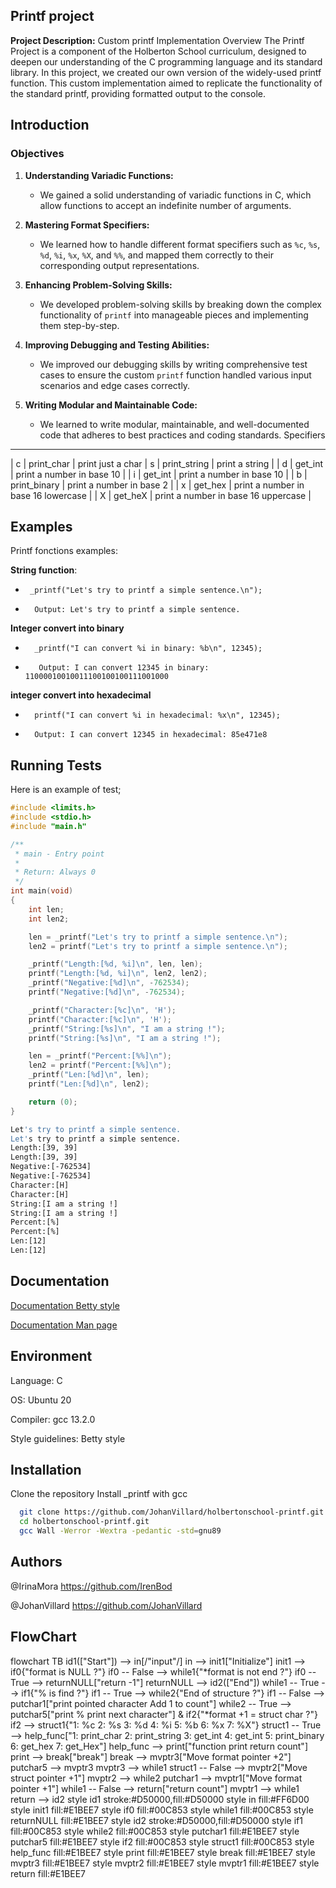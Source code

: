 
## Printf project

**Project Description:** 
Custom printf Implementation
Overview
The Printf Project is a component of the Holberton School curriculum, designed to deepen our understanding of the C programming language and its standard library. In this project, we created our own version of the widely-used printf function. This custom implementation aimed to replicate the functionality of the standard printf, providing formatted output to the console.


## Introduction

### Objectives

1. **Understanding Variadic Functions:**
   - We gained a solid understanding of variadic functions in C, which allow functions to accept an indefinite number of arguments.

2. **Mastering Format Specifiers:**
   - We learned how to handle different format specifiers such as `%c`, `%s`, `%d`, `%i`, `%x`, `%X`, and `%%`, and mapped them correctly to their corresponding output representations.

3. **Enhancing Problem-Solving Skills:**
   - We developed problem-solving skills by breaking down the complex functionality of `printf` into manageable pieces and implementing them step-by-step.

4. **Improving Debugging and Testing Abilities:**
   - We improved our debugging skills by writing comprehensive test cases to ensure the custom `printf` function handled various input scenarios and edge cases correctly.

5. **Writing Modular and Maintainable Code:**
   - We learned to write modular, maintainable, and well-documented code that adheres to best practices and coding standards.
 Specifiers
 --------------------------------------
 | c | print_char | print just a char
 | s | print_string | print a string |
 | d | get_int | print a number in base 10 |
 | i | get_int | print a number in base 10 |
 | b | print_binary | print a number in base 2 |
 | x | get_hex | print a number in base 16 lowercase |
 | X | get_heX | print a number in base 16 uppercase |
 
## Examples

Printf fonctions examples:

**String function**:
 *      _printf("Let's try to printf a simple sentence.\n");
-       Output: Let's try to printf a simple sentence.

**Integer convert into binary**
*       _printf("I can convert %i in binary: %b\n", 12345);
*        Output: I can convert 12345 in binary: 11000010010011100100100111001000

**integer convert into hexadecimal**
*       printf("I can convert %i in hexadecimal: %x\n", 12345);
*       Output: I can convert 12345 in hexadecimal: 85e471e8

## Running Tests

Here is an example of test;

```C
#include <limits.h>
#include <stdio.h>
#include "main.h"

/**
 * main - Entry point
 *
 * Return: Always 0
 */
int main(void)
{
    int len;
    int len2;

    len = _printf("Let's try to printf a simple sentence.\n");
    len2 = printf("Let's try to printf a simple sentence.\n");

    _printf("Length:[%d, %i]\n", len, len);
    printf("Length:[%d, %i]\n", len2, len2);
    _printf("Negative:[%d]\n", -762534);
    printf("Negative:[%d]\n", -762534);

    _printf("Character:[%c]\n", 'H');
    printf("Character:[%c]\n", 'H');
    _printf("String:[%s]\n", "I am a string !");
    printf("String:[%s]\n", "I am a string !");

    len = _printf("Percent:[%%]\n");
    len2 = printf("Percent:[%%]\n");
    _printf("Len:[%d]\n", len);
    printf("Len:[%d]\n", len2);

    return (0);
}
```
```bash
Let's try to printf a simple sentence.
Let's try to printf a simple sentence.
Length:[39, 39]
Length:[39, 39]
Negative:[-762534]
Negative:[-762534]
Character:[H]
Character:[H]
String:[I am a string !]
String:[I am a string !]
Percent:[%]
Percent:[%]
Len:[12]
Len:[12]

```


 ## Documentation

 [Documentation Betty style ](https://github.com/alx-tools/Betty/wiki)

 [Documentation Man page ](https://github.com/JohanVillard/holbertonschool-printf/blob/main/man_3_printf)


## Environment
Language: C

OS: Ubuntu 20

Compiler: gcc 13.2.0

Style guidelines: Betty style
## Installation

Clone the repository 
Install _printf with gcc

```bash
  git clone https://github.com/JohanVillard/holbertonschool-printf.git
  cd holbertonschool-printf.git
  gcc Wall -Werror -Wextra -pedantic -std=gnu89
```

    
## Authors

@IrinaMora https://github.com/IrenBod 

@JohanVillard https://github.com/JohanVillard

## FlowChart
flowchart TB
     id1(["Start"]) --> in[/"input"/]
     in --> init1["Initialize"]
     init1 --> if0{"format is NULL ?"}
     if0 -- False --> while1{"*format is not end ?"}
     if0 -- True --> returnNULL["return -1"]
     returnNULL --> id2(["End"])
     while1 -- True --> if1{"% is find ?"}
     if1 -- True --> while2{"End of structure ?"}
     if1 -- False --> putchar1["print pointed character
                     Add 1 to count"]
     while2 -- True --> putchar5["print %
                                print next character"] & if2{"*format +1 = struct char ?"}
     if2 --> struct1{"1: %c
                     2: %s
                     3: %d
                     4: %i
                     5: %b
                     6: %x
                     7: %X"}
     struct1 -- True --> help_func["1: print_char
                                 2: print_string
                                 3: get_int
                                 4: get_int
                                 5: print_binary
                                 6: get_hex
                                 7: get_Hex"]
     help_func --> print["function print
                         return count"]
     print --> break["break"]
     break --> mvptr3["Move format pointer +2"]
     putchar5 --> mvptr3
     mvptr3 --> while1
     struct1 -- False --> mvptr2["Move struct pointer +1"]
     mvptr2 --> while2
     putchar1 --> mvptr1["Move format pointer +1"]
     while1 -- False --> return["return count"]
     mvptr1 --> while1
     return --> id2
     style id1 stroke:#D50000,fill:#D50000
     style in fill:#FF6D00
     style init1 fill:#E1BEE7
     style if0 fill:#00C853
     style while1 fill:#00C853
     style returnNULL fill:#E1BEE7
     style id2 stroke:#D50000,fill:#D50000
     style if1 fill:#00C853
     style while2 fill:#00C853
     style putchar1 fill:#E1BEE7
     style putchar5 fill:#E1BEE7
     style if2 fill:#00C853
     style struct1 fill:#00C853
     style help_func fill:#E1BEE7
     style print fill:#E1BEE7
     style break fill:#E1BEE7
     style mvptr3 fill:#E1BEE7
     style mvptr2 fill:#E1BEE7
     style mvptr1 fill:#E1BEE7
     style return fill:#E1BEE7
